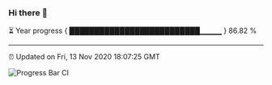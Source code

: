 ### Hi there 👋

⏳ Year progress { ██████████████████████████▁▁▁▁ } 86.82 %

---

⏰ Updated on Fri, 13 Nov 2020 18:07:25 GMT

![Progress Bar CI](https://github.com/liununu/liununu/workflows/Progress%20Bar%20CI/badge.svg)
